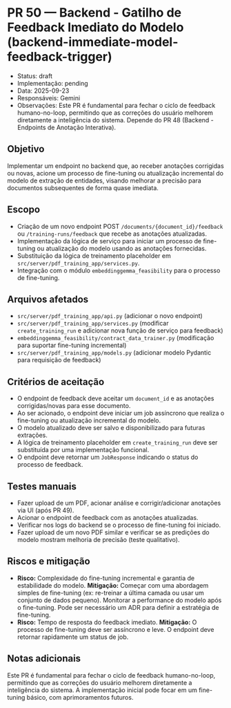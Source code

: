 # PR 50 — Backend - Gatilho de Feedback Imediato do Modelo (backend-immediate-model-feedback-trigger)

- Status: draft
- Implementação: pending
- Data: 2025-09-23
- Responsáveis: Gemini
- Observações: Este PR é fundamental para fechar o ciclo de feedback humano-no-loop, permitindo que as correções do usuário melhorem diretamente a inteligência do sistema. Depende do PR 48 (Backend - Endpoints de Anotação Interativa).

## Objetivo

Implementar um endpoint no backend que, ao receber anotações corrigidas ou novas, acione um processo de fine-tuning ou atualização incremental do modelo de extração de entidades, visando melhorar a precisão para documentos subsequentes de forma quase imediata.

## Escopo

- Criação de um novo endpoint POST `/documents/{document_id}/feedback` ou `/training-runs/feedback` que recebe as anotações atualizadas.
- Implementação da lógica de serviço para iniciar um processo de fine-tuning ou atualização do modelo usando as anotações fornecidas.
- Substituição da lógica de treinamento placeholder em `src/server/pdf_training_app/services.py`.
- Integração com o módulo `embeddinggemma_feasibility` para o processo de fine-tuning.

## Arquivos afetados

- `src/server/pdf_training_app/api.py` (adicionar o novo endpoint)
- `src/server/pdf_training_app/services.py` (modificar `create_training_run` e adicionar nova função de serviço para feedback)
- `embeddinggemma_feasibility/contract_data_trainer.py` (modificação para suportar fine-tuning incremental)
- `src/server/pdf_training_app/models.py` (adicionar modelo Pydantic para requisição de feedback)

## Critérios de aceitação

- O endpoint de feedback deve aceitar um `document_id` e as anotações corrigidas/novas para esse documento.
- Ao ser acionado, o endpoint deve iniciar um job assíncrono que realiza o fine-tuning ou atualização incremental do modelo.
- O modelo atualizado deve ser salvo e disponibilizado para futuras extrações.
- A lógica de treinamento placeholder em `create_training_run` deve ser substituída por uma implementação funcional.
- O endpoint deve retornar um `JobResponse` indicando o status do processo de feedback.

## Testes manuais

- Fazer upload de um PDF, acionar análise e corrigir/adicionar anotações via UI (após PR 49).
- Acionar o endpoint de feedback com as anotações atualizadas.
- Verificar nos logs do backend se o processo de fine-tuning foi iniciado.
- Fazer upload de um novo PDF similar e verificar se as predições do modelo mostram melhoria de precisão (teste qualitativo).

## Riscos e mitigação

- **Risco:** Complexidade do fine-tuning incremental e garantia de estabilidade do modelo. **Mitigação:** Começar com uma abordagem simples de fine-tuning (ex: re-treinar a última camada ou usar um conjunto de dados pequeno). Monitorar a performance do modelo após o fine-tuning. Pode ser necessário um ADR para definir a estratégia de fine-tuning.
- **Risco:** Tempo de resposta do feedback imediato. **Mitigação:** O processo de fine-tuning deve ser assíncrono e leve. O endpoint deve retornar rapidamente um status de job.

## Notas adicionais

Este PR é fundamental para fechar o ciclo de feedback humano-no-loop, permitindo que as correções do usuário melhorem diretamente a inteligência do sistema. A implementação inicial pode focar em um fine-tuning básico, com aprimoramentos futuros.